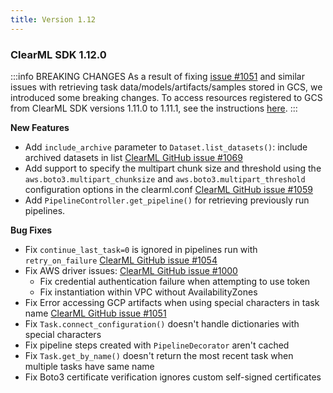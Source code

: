 ```yaml
---
title: Version 1.12
---
```


### ClearML SDK 1.12.0 

:::info BREAKING CHANGES
As a result of fixing [issue #1051](https://github.com/allegroai/clearml/issues/1051) and similar issues with retrieving 
task data/models/artifacts/samples stored in GCS, we introduced some breaking changes. To access resources registered to 
GCS from ClearML SDK versions 1.11.0 to 1.11.1, see 
the instructions [here](https://github.com/allegroai/clearml/tree/master/docs/errata_breaking_change_gcs_sdk_1_11_x.md).
:::

**New Features**
* Add `include_archive` parameter to `Dataset.list_datasets()`: include archived datasets in list [ClearML GitHub issue #1069](https://github.com/allegroai/clearml/issues/1069)
* Add support to specify the multipart chunk size and threshold using the `aws.boto3.multipart_chunksize` and 
`aws.boto3.multipart_threshold` configuration options in the clearml.conf [ClearML GitHub issue #1059](https://github.com/allegroai/clearml/issues/1059)
* Add `PipelineController.get_pipeline()` for retrieving previously run pipelines.

**Bug Fixes**
* Fix `continue_last_task=0` is ignored in pipelines run with `retry_on_failure` [ClearML GitHub issue #1054](https://github.com/allegroai/clearml/issues/1054)
* Fix AWS driver issues: [ClearML GitHub issue #1000](https://github.com/allegroai/clearml/issues/1000)
    * Fix credential authentication failure when attempting to use token
    * Fix instantiation within VPC without AvailabilityZones
* Fix Error accessing GCP artifacts when using special characters in task name [ClearML GitHub issue #1051](https://github.com/allegroai/clearml/issues/1051)
* Fix `Task.connect_configuration()` doesn't handle dictionaries with special characters
* Fix pipeline steps created with `PipelineDecorator` aren't cached
* Fix `Task.get_by_name()` doesn't return the most recent task when multiple tasks have same name
* Fix Boto3 certificate verification ignores custom self-signed certificates
